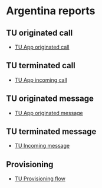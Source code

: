 # Argentina reports

## TU originated call
 * [TU App originated call](AR_outgoing_call_intro.md)

## TU terminated call
 * [TU App incoming call](AR_incoming_call_intro.md)

## TU originated message
  * [TU App originated message](AR_app_originated_sms_intro.md)

## TU terminated message
 * [TU Incoming message]()

## Provisioning
  * [TU Provisioning flow](AR_provisioning_intro.md)
